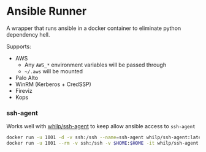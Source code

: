 # Ansible Runner

A wrapper that runs ansible in a docker container to eliminate python dependency hell.

Supports:

* AWS
    - Any `AWS_*` environment variables will be passed through
    - `~/.aws` will be mounted
* Palo Alto
* WinRM (Kerberos + CredSSP)
* Fireviz
* Kops


### ssh-agent

Works well with [whilp/ssh-agent](https://github.com/whilp/ssh-agent) to keep allow ansible access to `ssh-agent`

```bash
docker run -u 1001 -d -v ssh:/ssh --name=ssh-agent whilp/ssh-agent:latest
docker run -u 1001 --rm -v ssh:/ssh -v $HOME:$HOME -it whilp/ssh-agent:latest ssh-add $HOME/.ssh/id_rsa
```